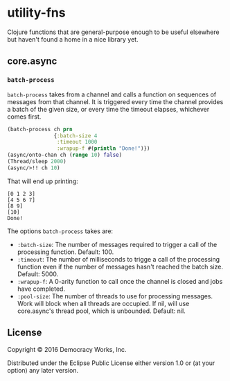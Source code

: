 # utility-fns

Clojure functions that are general-purpose enough to be useful
elsewhere but haven't found a home in a nice library yet.

## core.async

### `batch-process`

`batch-process` takes from a channel and calls a function on sequences
of messages from that channel. It is triggered every time the channel
provides a batch of the given size, or every time the timeout elapses,
whichever comes first.

```clj
(batch-process ch prn
               {:batch-size 4
                :timeout 1000
                :wrapup-f #(println "Done!")})
(async/onto-chan ch (range 10) false)
(Thread/sleep 2000)
(async/>!! ch 10)
```

That will end up printing:

```
[0 1 2 3]
[4 5 6 7]
[8 9]
[10]
Done!
```

The options `batch-process` takes are:

* `:batch-size`: The number of messages required to trigger a call of
  the processing function. Default: 100.
* `:timeout`: The number of milliseconds to trigge a call of the
  processing function even if the number of messages hasn't reached
  the batch size. Default: 5000.
* `:wrapup-f`: A 0-arity function to call once the channel is closed
  and jobs have completed.
* `:pool-size`: The number of threads to use for processing
  messages. Work will block when all threads are occupied. If nil,
  will use core.async's thread pool, which is unbounded. Default: nil.

## License

Copyright © 2016 Democracy Works, Inc.

Distributed under the Eclipse Public License either version 1.0 or (at
your option) any later version.
